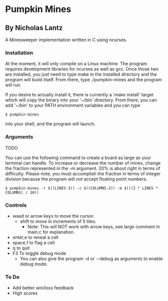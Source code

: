 # Pumpkin Mines #
## By Nicholas Lantz ##

A Minesweeper implementation written in C using ncurses.

### Installation ##

At the moment, it will only compile on a Linux machine. The program requires
development libraries for ncurses as well as gcc. Once those two are installed,
you just need to type make in the installed directory and the program will
build itself. From there, type ./pumpkin-mines and the program will run.

If you desire to actually install it, there is currently a 'make install'
target which will copy the binary into your '~/bin' directory. From there,
you can add '~/bin' to your PATH environment variables and you can type

```
$ pumpkin-mines
```

into your shell, and the program will launch.

### Arguments ###

TODO

You can use the following command to create a board as large as your terminal can
handle. To increase or decrease the number of mines, change the fraction
represented in the -m argument. 20% is about right in terms of difficulty.
Please note, you must accomplish the fraction in terms of integer division
because the program will not accept floating point numbers.

```
$ pumpkin-mines -r $((LINES-3)) -c $((COLUMNS-3)) -m $(((2 * LINES * COLUMNS) / 10))
```

### Controls ###

* wasd or arrow keys to move the cursor.
    * shift to move in increments of 5 tiles.
        * Note: This will NOT work with arrow keys, see large comment
          in main.c for explanation.
* enter,e to reveal a cell
* space,f to flag a cell
* q to quit
* F3 To toggle debug mode
    * You can also give the program -d or --debug as arguments to
      enable debug mode.

### To Do ###

* Add better win/loss feedback
* High scores
